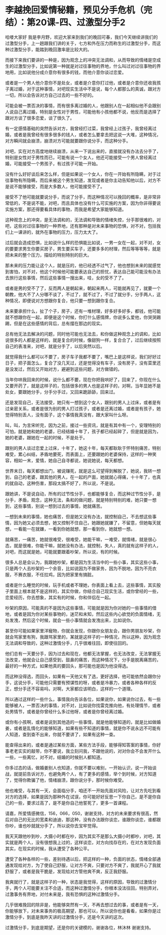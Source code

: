 # 李越挽回爱情秘籍，预见分手危机（完结）：第20课-四、过激型分手2

哈喽大家好 我是李月野，欢迎大家来到我们的晚回可春，我们今天继续讲我们的过激型分手，上一趟跟我们讲的关于，七方和外在压力而称生的过激型分手，而这种过激型分手，能踏到晚回激率是比较大的。

而接下来我们要讲的一种是，因为观念上的冲突无法调和，从而导致的情绪是空成生的过激型分手，比如说第一种就是对过往事物的界地，什么叫过对过往事物的界地用，比如说他分成介意你有很多的钱，而他介意你谈过恋爱。

或者是一个男人他介意你不是处女，或者是介意你打过他，或者是介意你还收我孩子离过婚，对于这种事情，对吧现实生活中不是说，每个人都那么的真诚，跟对方一切，所以会告诉对方自己过去的一些不好的。

可能会被一票否决的事情，而有很多离过婚的人，他跟别人在一起相似他不会跟别人说自己离过婚，特别是女性对于男性，可能他有小孩他都不说，他反而是选择了跟对方谈了很多恋爱，谈了很久了。

有一定感情基础的突然告诉对方，我曾经打过菜，我曾经上过孩子，我曾经离过婚，或者是我曾经有很多很多的钱人，或者怎么要拿去把这说一大堆，这种情况，对方瞬间就会崩溃，崩溃对方可能就要跟你说分手，而这种分手。

对吧，实在对方高度地继续崩溃，从来一下说出来的，直接就没有办法去分手了，特别是女性对于男性而已，可能有说一个女人，他还可能接受一个男人曾经离过婚，可能接受一个男孩子，有过孩子可能一开始。

没有什么好好谈后来怎么样，但是如果说一个女人，你在一开始有所隐瞒，对于过往事物有所隐瞒，而后来被这个男生知道，发现或者是你主动告知他以后，对方不是说不能够接受，而是大多数人，他可能接受不了。

接受不了他可能就要说分手，而说了分手，而这种情况可以挽回的概率，是非常非常低的，不是说不能，对吧，而且具体也没有什么可实施的方案，因为你非得要说实施方案，那还得要看具体的事物，而我是希望大家能够知道。

这种观念上的冲突，是无法调和的，无法调和导致的情绪失控，分手那很难的，对吧，这些对过往事物的一种界地，还有那种是对未来事物的恐惧，对不对，包括我们上一课讲的，就外在事物的压力，压力太大了。

过后就会造成恐惧，比如说什么样的恐惧能比如说，一男一女在一起，对不对，女的要要求男生你要买房子，男生要买车子，还要多多的材理，然后等等等等，就是把未来的整个压力，描绘的特别特别的巨大。

那未来的压力能让这个人，就是压的，他已经透不过气了，他也想到未来的就感觉到害怕，对不对，他这个时候他可能要表达自己的担忧，表达自己能可能没有办法去旅行这些事情，然后这些事情一搜出来，哇，女的受不了了。

或者是男的受不了了，反而两人是朝起来，朝起来两人，可能就再见了，就要一个朝教，他大不了人分哪不谈了，不过了，就不过了，不过了就分手，分手两人，这种情况，即便说对方想跟你复合，他只要一想到跟你复合。

未来要承担什么，扯了个子，房子，还有一堆材理，好多好多好多，都钱，他可能就不想跟你在一起，即便是这个时候，你打什么感情牌，你说多么爱他，你哭哭踢踢，但是在这些感情的背后，总有摆在那边的现实。

总有他无法去解决的问题，同时他可能也无法去，和你做这种观念上的调和，比如说很多的人都是这样的，就是复合的时候，像甜狗一样，复合合了，过后继续按照自己的表准来，对吧，就是分手了，以后突然以后。

就觉得我什么都可以不要了，房子车子我都不要了，嘴巴上是这样说，我们好好过日子，把子面怎么，复合了没几天过，还是觉得没有车子，没有房子，没有菜里还是没发过，然后又开始对方，避避到这些问题，对方做错的。

当年你哄我回来的时候，说什么都不要，现在你把我哄好了，回来了，你现在什么又要开药了，就是这样子的，包括很多的男人也是这样子的，对啊，当年显她不是处女，要跟她分手，分手分手过，又回来跪舔舔，回来过。

还是发现自己，无法接受，她只有一想到这个女人，跟别的男人上过床，或者是有过亲密关系，或者是很为别的男人打过孩子，或者是还离过婚，或者是有孩子，她觉得特别丢人，没有面子，这个事情我真没有，跟大家叫什么呀。

叫，叫，为言宋听完，因为之前，接过一些资讯，就是有其中有一个，安理特别的可怕，就是她和她的老婆，已经结婚十年了，孩子都已经起碎了，但是就是因为，她的老婆，跟她在一起的时候，不是处于。

跟别的男人谈过恋爱上过床，十年了，她这十年，每天都耿耿于怀特别痛苦，特别难受，累心纠结，矛盾地要死，而表面上，还要跟她的老婆保持，这样的一种笑容，相如一末，爱情，她自己自寻都说，她说她说，每天都想。

世界末日，每天都想出门，被说赚死，就是这么可望得到解脱了，她说，我转一想到，自己的老婆，跟其他的男人，在一起的产面，她就就心得痛，十十年了，也真的就自动，这种伤害，那段太搞不好了，所以说，不是说。

跟她讲，不是说自动，所有的过节性分手，也都能够复合，而这种过节性分手，是分手，矛盾，观念，这种无法，条和的做问题，就是特别特别的难，她只要一想到，这些事情，别说一想到过去的事情，她就痛苦。

一想到未来的事情，她也痛苦，但是她又没有办法，就控制自己，不去想这些事情，因为她又必须去想，她又控制不住自己，她跟她就嫌了，不留意，但她每天就想，一看能一在就嫌，一看到你她就想，那一看到你，她就想一想。

就痛苦，一痛苦，她就很难受，很难受，她能干嘛，一难受，就情绪，就是很心态，就是很难，你能干嘛，就她没有办法，就控制，失人，真的就有这样子的人，对吧，而这就是她，可能就要跟着吵架，所以说，有的时候。

很多人总是会认为，我跟她吵架，都是因为生活当中的一些小事，其实这些小事，只是两个人去吵架的一个余音，比如说因为不做家务，因为不脱地，因为不亮衣服，不赛衣服，不任拉鸡，因为把家里有搞脏。

或者是什么睡觉的时候，玩手机或者不理她，你表面上看上去，这些事情，其实股子里面上根本就不是这样的，其实你做，你结合自己现实生活，或你曾经的一些，恋爱经历，你去想象，其实有的时候，你和伴侣在一起。

吵架的原因，可能真的不是因为这些事情，可能就是因为你对她的一些事情的借地，或者是因为你对某些事物的，迷茫和未知，然后这些内心欲觉的负面情绪，无处发洩，然后这个时候，就会一些小事情就会发洩出来，比如说你。

甚至你可能如果家里洋寵物，你就会发现，你跟你女朋友会，跟你男朋友吵架，你就会骂家里有狗，我跟骂家里的，某就是这样子的一种情况，所以这种，因为观念无法调和导致的，这种过激情分手，几乎很难往回，即使往回的。

他们总有一天要分手，因为过去和现在，他都无法掌握，也无法改变，无法掌握无法改变，他就会让自己感受到，鼓鼻的痛苦，而这种情况下，分手是脱离痛苦的，最好的一种方式，如果他真的要回头，那可能也是因为他没得选。

而这种没得选，而回头，如果有一天他又有了选，更好选择，他可能依然会跟你分手，这说分手，可能他只需要有预谋性的呀，或者是冷暴力，或者各种各样的反正，想分手还不容易吗，对啊，大家都应该明白，这样的一个道理。

所以通过这样的一些什么，事情我向告诉各位，如果说你，如果说你过去，有一些能够被人，一票否决的事情，对不对，比如说你找雷克推向他，有处理情节，或者处男情节，或者是你曾经什么多过他呀，或者是你曾经离过婚。

或你有小孩啊，或者是说到其他造的一些事情，就是他能够知道的，就是比如做婚姜，或者是乱情化的能够知道，如果有些不知道的事情，就是你不说永远不可能有人知道，查到查不出来，你就不要讲了，如果有这种一查。

能查得出来的，或者是通过某些方面，某些方法手段，能够得知答案的事情，你好事老老实实的敲带，你不要说，我立刻问我，不跟他说的，对对你会不会发开什么一些，一些离忆，对不对，结婚的时候别人都知道。

你多过态的话，做婚姜别人也知道，你就不要以难别，一开始认识，说一开始谈战，就提前告诉对方，也避免两个人，有了更多的感情，举个到时候，对方知道了，觉得你欺骗了他，情绪崩溃，跟你说分手，那时候你难受。

他也难受，与其有一天，会面临分手，咱还不一开始先面对风险，让对方先吃到看对方的选择，如果是因为那种外在试误，你可能好好反思一下你自己，是不是你自己的一些，要求过高了，是不是你自己他誓死了，更多一首课程。

请嘉，所爱情感微信，156，066，050，谢谢支持，对方的未来要求有很高，然后对自己的无比的宽柔和迪迪，那这种，没有办法跟你谈恋，谁跟你谈恋，谁都跟你吵，谁也吵就就分手了，所以说你去宝牢觉得。

我天天跟他吵到吵，大摄小时都在吵，因为其实不是那么大摄小时都吵，对吧，其实就是两个人，没有很想我上过的，这样谈恋，对方向找存在的，在对方发现负面其实，在现实的时候，我从遭受了各种公平。

遭受了各种各样的一些，差别待遇以后，把这样的一种，负面的状态，情绪全部通通发现给对方，为了使自己舒服，让对方不爽，只要对方不爽了，我就开心了我就舒服了，或者是我干脆是，发现给对方管他爽不爽，反正我舒服。

我爽就行了，就是这样子的一种，状态是我觉得，这样的原因，导致的过激情分手，两个人可能要关注不合适，而这种过激情分手，你根本没法往回，特别弄对，过激事务有界地，对付未来是，我有恐惧的这种过激情分手。

几乎很难挽回的除非是，他能够突然有一天，不再去想过去的事，或者是有一天，你能够放下，对未来事务的极高期望，那也可以，所以说你也是看看，如果你是过激情分手，到底是我昨天讲的过激情分手，还是今天讲的这次。

过激情分手，到底是期望，还是你的关键模的，谢谢各位，林沐林 谢谢支持。